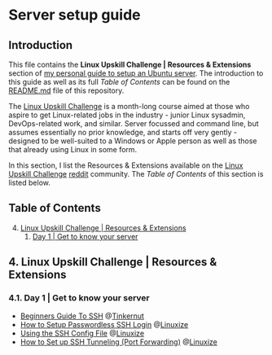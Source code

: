 # Server setup guide

## Introduction

This file contains the **Linux Upskill Challenge | Resources & Extensions** section of [my personal guide to setup an Ubuntu server](https://github.com/EnduranceCode/server-setup-guide). The introduction to this guide as well as its full *Table of Contents* can be found on the [README.md](./README.md) file of this repository.

The [Linux Upskill Challenge](https://linuxupskillchallenge.com/) is a month-long course aimed at those who aspire to get Linux-related jobs in the industry - junior Linux sysadmin, DevOps-related work, and similar. Server focussed and command line, but assumes essentially no prior knowledge, and starts off very gently - designed to be well-suited to a Windows or Apple person as well as those that already using Linux in some form.

In this section, I list the Resources & Extensions available on the [Linux Upskill Challenge](https://www.reddit.com/r/linuxupskillchallenge/) [reddit](https://www.reddit.com) community. The *Table of Contents* of this section is listed below.

## Table of Contents

4. [Linux Upskill Challenge | Resources & Extensions](./04-linux-upskill-challenge.md)
    1. [Day 1 | Get to know your server](#41-day-1--get-to-know-your-server)

## 4. Linux Upskill Challenge | Resources & Extensions

### 4.1. Day 1 | Get to know your server

+ [Beginners Guide To SSH](https://www.youtube.com/watch?v=qWKK_PNHnnA) @[Tinkernut](https://www.youtube.com/c/Tinkernut)
+ [How to Setup Passwordless SSH Login](https://linuxize.com/post/how-to-setup-passwordless-ssh-login/) @[Linuxize](https://linuxize.com)
+ [Using the SSH Config File](https://linuxize.com/post/using-the-ssh-config-file/) @[Linuxize](https://linuxize.com)
+ [How to Set up SSH Tunneling (Port Forwarding)](https://linuxize.com/post/how-to-setup-ssh-tunneling/) @[Linuxize](https://linuxize.com)
